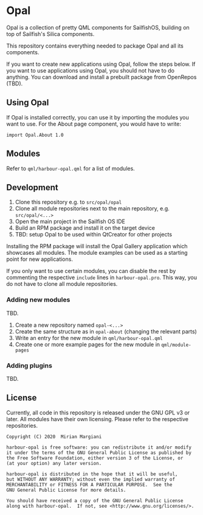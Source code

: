 # Opal

Opal is a collection of pretty QML components for SailfishOS, building on top
of Sailfish's Silica components.

This repository contains everything needed to package Opal and all its components.

If you want to create new applications using Opal, follow the steps below. If
you want to use applications using Opal, you should not have to do anything. You
can download and install a prebuilt package from OpenRepos (TBD).

## Using Opal

If Opal is installed correctly, you can use it by importing the modules you want
to use. For the About page component, you would have to write:

    import Opal.About 1.0

## Modules

Refer to `qml/harbour-opal.qml` for a list of modules.

## Development

1. Clone this repository e.g. to `src/opal/opal`
2. Clone all module repositories next to the main repository, e.g. `src/opal/<...>`
3. Open the main project in the Sailfish OS IDE
4. Build an RPM package and install it on the target device
5. TBD: setup Opal to be used within QtCreator for other projects

Installing the RPM package will install the Opal Gallery application which
showcases all modules. The module examples can be used as a starting point for
new applications.

If you only want to use certain modules, you can disable the rest by commenting
the respective `include` lines in `harbour-opal.pro`. This way, you do not have
to clone all module repositories.

### Adding new modules

TBD.

1. Create a new repository named `opal-<...>`
2. Create the same structure as in `opal-about` (changing the relevant parts)
3. Write an entry for the new module in `qml/harbour-opal.qml`
4. Create one or more example pages for the new module in `qml/module-pages`

### Adding plugins

TBD.

## License

Currently, all code in this repository is released under the GNU GPL v3 or later.
All modules have their own licensing. Please refer to the respective repositories.

```
Copyright (C) 2020  Mirian Margiani

harbour-opal is free software: you can redistribute it and/or modify
it under the terms of the GNU General Public License as published by
the Free Software Foundation, either version 3 of the License, or
(at your option) any later version.

harbour-opal is distributed in the hope that it will be useful,
but WITHOUT ANY WARRANTY; without even the implied warranty of
MERCHANTABILITY or FITNESS FOR A PARTICULAR PURPOSE.  See the
GNU General Public License for more details.

You should have received a copy of the GNU General Public License
along with harbour-opal.  If not, see <http://www.gnu.org/licenses/>.
```

